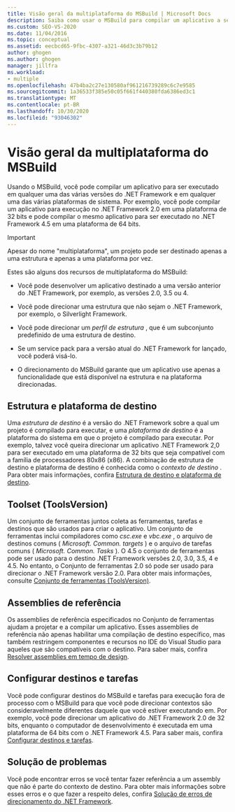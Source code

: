 ```yaml
---
title: Visão geral da multiplataforma do MSBuild | Microsoft Docs
description: Saiba como usar o MSBuild para compilar um aplicativo a ser executado em qualquer uma das várias versões do .NET Framework e em qualquer uma das várias plataformas do sistema.
ms.custom: SEO-VS-2020
ms.date: 11/04/2016
ms.topic: conceptual
ms.assetid: eecbcd65-9fbc-4307-a321-46d3c3b79b12
author: ghogen
ms.author: ghogen
manager: jillfra
ms.workload:
- multiple
ms.openlocfilehash: 47b4ba2c27e130580af961216739289c6c7e9585
ms.sourcegitcommit: 1a36533f385e50c05f661f440380fda6386ed3c1
ms.translationtype: MT
ms.contentlocale: pt-BR
ms.lasthandoff: 10/30/2020
ms.locfileid: "93046302"
---
```

# <a name="msbuild-multitargeting-overview"></a>Visão geral da multiplataforma do MSBuild

Usando o MSBuild, você pode compilar um aplicativo para ser executado em qualquer uma das várias versões do .NET Framework e em qualquer uma das várias plataformas de sistema. Por exemplo, você pode compilar um aplicativo para execução no .NET Framework 2.0 em uma plataforma de 32 bits e pode compilar o mesmo aplicativo para ser executado no .NET Framework 4.5 em uma plataforma de 64 bits.

> [!IMPORTANT]
> Apesar do nome "multiplataforma", um projeto pode ser destinado apenas a uma estrutura e apenas a uma plataforma por vez.

 Estes são alguns dos recursos de multiplataforma do MSBuild:

- Você pode desenvolver um aplicativo destinado a uma versão anterior do .NET Framework, por exemplo, as versões 2.0, 3.5 ou 4.

- Você pode direcionar uma estrutura que não sejam o .NET Framework, por exemplo, o Silverlight Framework.

- Você pode direcionar um *perfil de estrutura* , que é um subconjunto predefinido de uma estrutura de destino.

- Se um service pack para a versão atual do .NET Framework for lançado, você poderá visá-lo.

- O direcionamento do MSBuild garante que um aplicativo use apenas a funcionalidade que está disponível na estrutura e na plataforma direcionadas.

## <a name="target-framework-and-platform"></a>Estrutura e plataforma de destino

 Uma *estrutura de destino* é a versão do .NET Framework sobre a qual um projeto é compilado para executar, e uma *plataforma de destino* é a plataforma do sistema em que o projeto é compilado para executar.  Por exemplo, talvez você queira direcionar um aplicativo .NET Framework 2,0 para ser executado em uma plataforma de 32 bits que seja compatível com a família de processadores 80x86 (x86). A combinação de estrutura de destino e plataforma de destino é conhecida como o *contexto de destino* . Para obter mais informações, confira [Estrutura de destino e plataforma de destino](../msbuild/msbuild-target-framework-and-target-platform.md).

## <a name="toolset-toolsversion"></a>Toolset (ToolsVersion)

 Um conjunto de ferramentas juntos coleta as ferramentas, tarefas e destinos que são usados para criar o aplicativo. Um conjunto de ferramentas inclui compiladores como *csc.exe* e *vbc.exe* , o arquivo de destinos comuns ( *Microsoft. Common. targets* ) e o arquivo de tarefas comuns ( *Microsoft. Common. Tasks* ). O 4.5 o conjunto de ferramentas pode ser usado para o destino .NET Framework versões 2.0, 3.0, 3.5, 4 e 4.5. No entanto, o Conjunto de ferramentas 2.0 só pode ser usado para direcionar o .NET Framework versão 2.0. Para obter mais informações, consulte [Conjunto de ferramentas (ToolsVersion)](../msbuild/msbuild-toolset-toolsversion.md).

## <a name="reference-assemblies"></a>Assemblies de referência

 Os assemblies de referência especificados no Conjunto de ferramentas ajudam a projetar e a compilar um aplicativo. Esses assemblies de referência não apenas habilitar uma compilação de destino específico, mas também restringem componentes e recursos no IDE do Visual Studio para aqueles que são compatíveis com o destino. Para saber mais, confira [Resolver assemblies em tempo de design](../msbuild/resolving-assemblies-at-design-time.md).

## <a name="configure-targets-and-tasks"></a>Configurar destinos e tarefas

 Você pode configurar destinos do MSBuild e tarefas para execução fora de processo com o MSBuild para que você pode direcionar contextos são consideravelmente diferentes daquele que você estiver executando em.  Por exemplo, você pode direcionar um aplicativo do .NET Framework 2.0 de 32 bits, enquanto o computador de desenvolvimento é executada em uma plataforma de 64 bits com o .NET Framework 4.5. Para saber mais, confira [Configurar destinos e tarefas](../msbuild/configuring-targets-and-tasks.md).

## <a name="troubleshooting"></a>Solução de problemas

 Você pode encontrar erros se você tentar fazer referência a um assembly que não é parte do contexto de destino. Para obter mais informações sobre esses erros e o que fazer a respeito deles, confira [Solução de erros de direcionamento do .NET Framework](../msbuild/troubleshooting-dotnet-framework-targeting-errors.md).
